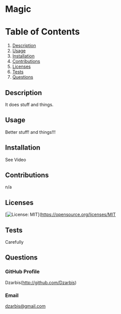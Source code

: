 # Magic
  
  # Table of Contents
  1) [Description](#Description)
  2) [Usage](#Usage)
  3) [Installation](#Installation)
  4) [Contributions](#Contributions)
  5) [Licenses](#Licenses)
  6) [Tests](#Tests)
  7) [Questions](#Questions)

  ## Description
  It does stuff and things.

  ## Usage
  Better stuff! and things!!!

  ## Installation
  See Video

  ## Contributions
  n/a

  ## Licenses
  [![License: MIT](https://img.shields.io/badge/License-MIT-yellow.svg)](https://opensource.org/licenses/MIT

  ## Tests
  Carefully

  ## Questions

  ### GitHub Profile
  Dzarbis(http://github.com/Dzarbis)

  ### Email
  dzarbis@gmail.com

